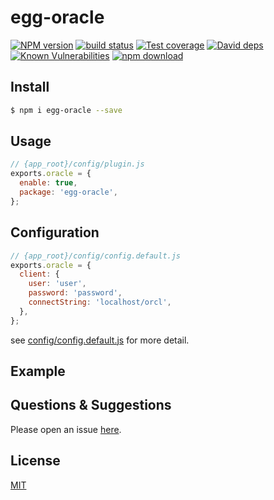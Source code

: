 # egg-oracle

[![NPM version][npm-image]][npm-url]
[![build status][travis-image]][travis-url]
[![Test coverage][codecov-image]][codecov-url]
[![David deps][david-image]][david-url]
[![Known Vulnerabilities][snyk-image]][snyk-url]
[![npm download][download-image]][download-url]

[npm-image]: https://img.shields.io/npm/v/egg-oracle.svg?style=flat-square
[npm-url]: https://npmjs.org/package/egg-oracle
[travis-image]: https://img.shields.io/travis/eggjs/egg-oracle.svg?style=flat-square
[travis-url]: https://travis-ci.org/eggjs/egg-oracle
[codecov-image]: https://img.shields.io/codecov/c/github/eggjs/egg-oracle.svg?style=flat-square
[codecov-url]: https://codecov.io/github/eggjs/egg-oracle?branch=master
[david-image]: https://img.shields.io/david/eggjs/egg-oracle.svg?style=flat-square
[david-url]: https://david-dm.org/eggjs/egg-oracle
[snyk-image]: https://snyk.io/test/npm/egg-oracle/badge.svg?style=flat-square
[snyk-url]: https://snyk.io/test/npm/egg-oracle
[download-image]: https://img.shields.io/npm/dm/egg-oracle.svg?style=flat-square
[download-url]: https://npmjs.org/package/egg-oracle

<!--
Description here.
-->

## Install

```bash
$ npm i egg-oracle --save
```

## Usage

```js
// {app_root}/config/plugin.js
exports.oracle = {
  enable: true,
  package: 'egg-oracle',
};
```

## Configuration

```js
// {app_root}/config/config.default.js
exports.oracle = {
  client: {
    user: 'user',
    password: 'password',
    connectString: 'localhost/orcl',
  },
};
```

see [config/config.default.js](config/config.default.js) for more detail.

## Example

<!-- example here -->

## Questions & Suggestions

Please open an issue [here](https://github.com/eggjs/egg/issues).

## License

[MIT](LICENSE)
